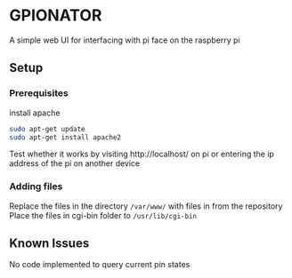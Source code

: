 # GPIONATOR
A simple web UI for interfacing with pi face on the raspberry pi
## Setup
### Prerequisites
install apache
```bash
sudo apt-get update
sudo apt-get install apache2
```
Test whether it works by visiting http://localhost/ on pi or entering the ip address of the pi on another device
### Adding files
Replace the files in the directory ```/var/www/``` with files in from the repository
Place the files in cgi-bin folder to ```/usr/lib/cgi-bin```
## Known Issues
No code implemented to query current pin states
